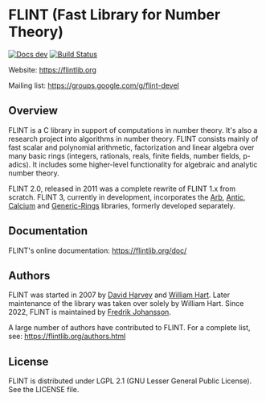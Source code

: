 # FLINT (Fast Library for Number Theory)

[![Docs dev](https://img.shields.io/badge/docs-dev-blue.svg)](https://flintlib.org/doc/index.html)
[![Build Status](https://github.com/flintlib/flint2/workflows/CI/badge.svg)](https://github.com/flintlib/flint2/actions/workflows/CI.yml?query=branch%3Atrunk+workflow%3ACI)

Website: https://flintlib.org

Mailing list: https://groups.google.com/g/flint-devel

## Overview

FLINT is a C library in support of computations in number theory.
It's also a research project into algorithms in number theory.
FLINT consists mainly of fast scalar and polynomial 
arithmetic, factorization and linear algebra over many basic rings
(integers, rationals, reals, finite fields, number
fields, p-adics).
It includes some higher-level functionality for
algebraic and analytic number theory.

FLINT 2.0, released in 2011 was a complete rewrite of FLINT 1.x from scratch.
FLINT 3, currently in development, incorporates
the [Arb](https://arblib.org/), [Antic](https://github.com/flintlib/antic),
[Calcium](https://fredrikj.net/calcium/)
and [Generic-Rings](https://github.com/fredrik-johansson/generic-rings)
libraries, formerly developed separately.

## Documentation

FLINT's online documentation: https://flintlib.org/doc/

## Authors

FLINT was started in 2007 by [David Harvey](https://web.maths.unsw.edu.au/~davidharvey/)
and [William Hart](https://www.dpmms.cam.ac.uk/person/wh369).
Later maintenance of the library was taken over solely by
William Hart. Since 2022, FLINT is maintained by
[Fredrik Johansson](https://fredrikj.net/).

A large number of authors have contributed to FLINT.
For a complete list, see: https://flintlib.org/authors.html

## License

FLINT is distributed under LGPL 2.1 (GNU Lesser General Public License).
See the LICENSE file.

